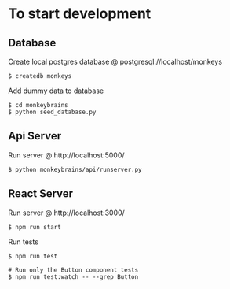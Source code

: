 # To start development

## Database
Create local postgres database @ postgresql://localhost/monkeys

    $ createdb monkeys

Add dummy data to database

    $ cd monkeybrains
    $ python seed_database.py


## Api Server

Run server @ http://localhost:5000/

    $ python monkeybrains/api/runserver.py

## React Server

Run server @ http://localhost:3000/

    $ npm run start

Run tests

    $ npm run test

    # Run only the Button component tests
    $ npm run test:watch -- --grep Button

